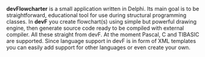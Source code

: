 **devFlowcharter** is a small application written in Delphi. Its main goal is to be straightforward, educational tool for use during structural programming classes.
In **devF** you create flowchart(s) using simple but powerful drawing engine, then generate source code ready to be compiled with external compiler. All these straight from devF. 
At the moment Pascal, C and TIBASIC are supported. Since language support in devF is in form of XML templates you can easily add support for other languages or even create your own.


